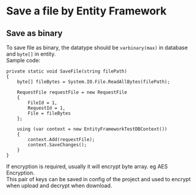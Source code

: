 # Save a file by Entity Framework

## Save as binary
To save file as binary, the datatype should be `varbinary(max)` in database and `byte[]` in entity.   
Sample code:  
```
private static void SaveFile(string filePath)
{
    byte[] fileBytes = System.IO.File.ReadAllBytes(filePath);
    
    RequestFile requestFile = new RequestFile
    {
        FileId = 1,
        RequestId = 1,
        File = fileBytes
    };
    
    using (var context = new EntityFrameworkTestDBContext())
    {
        context.Add(requestFile);
        context.SaveChanges();
    }
}
```
If encryption is required, usually it will encrypt byte array. eg AES Encryption.  
This pair of keys can be saved in config of the project and used to encrypt when upload and decrypt when download.
